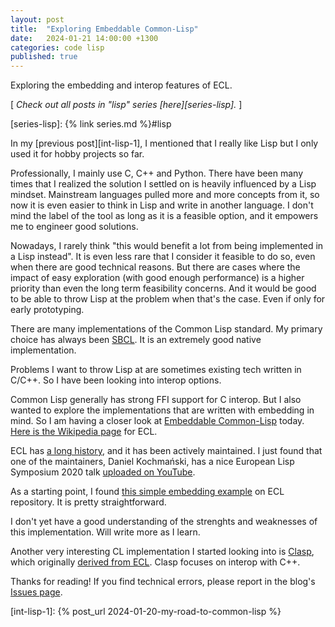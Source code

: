 ```yaml
---
layout: post
title:  "Exploring Embeddable Common-Lisp"
date:   2024-01-21 14:00:00 +1300
categories: code lisp
published: true
---
```


Exploring the embedding and interop features of ECL.

[ *Check out all posts in "lisp" series [here][series-lisp].* ]

[series-lisp]: {% link series.md %}#lisp

In my [previous post][int-lisp-1], I mentioned that I really like Lisp but I only used it for hobby projects so far.

Professionally, I mainly use C, C++ and Python. There have been many times that I realized the solution I settled on is heavily influenced by a Lisp mindset. Mainstream languages pulled more and more concepts from it, so now it is even easier to think in Lisp and write in another language. I don't mind the label of the tool as long as it is a feasible option, and it empowers me to engineer good solutions.

Nowadays, I rarely think "this would benefit a lot from being implemented in a Lisp instead". It is even less rare that I consider it feasible to do so, even when there are good technical reasons. But there are cases where the impact of easy exploration (with good enough performance) is a higher priority than even the long term feasibility concerns. And it would be good to be able to throw Lisp at the problem when that's the case. Even if only for early prototyping.

There are many implementations of the Common Lisp standard. My primary choice has always been [SBCL][sbcl-main]. It is an extremely good native implementation.

Problems I want to throw Lisp at are sometimes existing tech written in C/C++. So I have been looking into interop options.

Common Lisp generally has strong FFI support for C interop. But I also wanted to explore the implementations that are written with embedding in mind. So I am having a closer look at [Embeddable Common-Lisp][ecl-main] today. [Here is the Wikipedia page][wikipedia-ecl] for ECL.

ECL has [a long history][ecl-history], and it has been actively maintained. I just found that one of the maintainers, Daniel Kochmański, has a nice European Lisp Symposium 2020 talk [uploaded on YouTube][els-2020-on-ecl].

As a starting point, I found [this simple embedding example][ecl-repo-example-embed] on ECL repository. It is pretty straightforward.

I don't yet have a good understanding of the strenghts and weaknesses of this implementation. Will write more as I learn.

Another very interesting CL implementation I started looking into is [Clasp][clasp-main], which originally [derived from ECL][clasp-credits]. Clasp focuses on interop with C++.

Thanks for reading! If you find technical errors, please report in the blog's [Issues page][report].

[report]: https://github.com/kenanb/kenanb-blog/issues

[int-lisp-1]: {% post_url 2024-01-20-my-road-to-common-lisp %}

[sbcl-main]: https://www.sbcl.org/
[ecl-main]: https://ecl.common-lisp.dev/main.html
[wikipedia-ecl]: https://en.wikipedia.org/wiki/Embeddable_Common_Lisp
[ecl-history]: https://ecl.common-lisp.dev/static/files/manual/current-manual/History.html
[ecl-repo-example-embed]: https://gitlab.com/embeddable-common-lisp/ecl/-/tree/develop/examples/embed
[els-2020-on-ecl]: https://www.youtube.com/watch?v=bPlVrQtkf8E
[clasp-main]: https://clasp-developers.github.io/
[clasp-credits]: https://clasp-developers.github.io/manual.html#orgd60f52d
